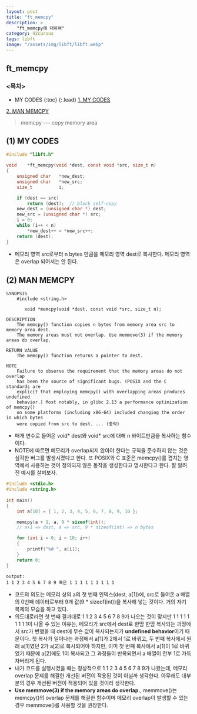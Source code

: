 ```yaml
---
layout: post
title: "ft_memcpy"
description: >
    "ft_memcpy에 대하여"
category: 42cursus
tags: libft
image: "/assets/img/libft/libft.webp"
---
```

## ft_memcpy

### <목차>
* MY CODES
{:toc}
{:.lead}
[1. MY CODES](#1-my-codes)

[2. MAN MEMCPY](#2-man-memcpy)

> memcpy --- copy memory area

## (1) MY CODES

~~~c
#include "libft.h"

void	*ft_memcpy(void *dest, const void *src, size_t n)
{
	unsigned char	*new_dest;
	unsigned char	*new_src;
	size_t			i;

	if (dest == src)
		return (dest);	// block self-copy
	new_dest = (unsigned char *) dest;
	new_src = (unsigned char *) src;
	i = 0;
	while (i++ < n)
		*new_dest++ = *new_src++;
	return (dest);
}
~~~
- 메모리 영역 src로부터 n bytes 만큼을 메모리 영역 dest로 복사한다. 메모리 영역은 overlap 되어서는 안 된다.

## (2) MAN MEMCPY
~~~plain
SYNOPSIS
	#include <string.h>

       void *memcpy(void *dest, const void *src, size_t n);

DESCRIPTION
	The memcpy() function copies n bytes from memory area src to memory area dest.
	The memory areas must not overlap. Use memmove(3) if the memory areas do overlap.

RETURN VALUE
	The memcpy() function returns a pointer to dest.

NOTE
	Failure to observe the requirement that the memory areas do not overlap
	has been the source of significant bugs. (POSIX and the C standards are 
	explicit that employing memcpy() with overlapping areas produces undefined 
	behavior.) Most notably, in glibc 2.13 a performance optimization of memcpy()
	on some platforms (including x86-64) included changing the order in which bytes 
	were copied from src to dest. ... (중략)
~~~

- 매개 변수로 들어온 void* dest와 void* src에 대해 n 바이트만큼을 복사하는 함수이다.
- NOTE에 따르면 메모리가 overlap되지 않아야 한다는 규칙을 준수하지 않는 것은 심각한 버그를 발생시켰다고 한다. 또 POSIX와 C 표준은 memcpy()를 겹치는 영역에서 사용하는 것이 정의되지 않은 동작을 생성한다고 명시한다고 한다. 잘 알려진 예시를 살펴보자.

~~~c
#include <stdio.h>
#include <string.h>
 
int main() 
{
    int a[10] = { 1, 2, 3, 4, 5, 6, 7, 8, 9, 10 };

    memcpy(a + 1, a, 9 * sizeof(int)); 
	// a+1 => dest, a => src, 9 * sizeof(int) => n bytes

    for (int i = 0; i < 10; i++) 
	{
        printf("%d ", a[i]);
    }
    return 0;
}
~~~
~~~plain
output:
1 1 2 3 4 5 6 7 8 9 혹은 1 1 1 1 1 1 1 1 1
~~~

- 코드의 의도는 메모리 상의 a의 첫 번째 인덱스(dest, a[1])에, src로 들어온 a 배열의 0번째 데이터로부터 9개 값(9 * sizeof(int))을 복사해 넣는 것이다. 거의 자기 복제의 모습을 하고 있다. 
- 의도대로라면 첫 번째 결과대로 1 1 2 3 4 5 6 7 8 9가 나오는 것이 맞지만 1 1 1 1 1 1 1 1 1이 나올 수 있는 이유는, 메모리가 src에서 dest로 한땀 한땀 복사되는 과정에서 src가 변했을 때 dest에 무슨 값이 복사되는지가 **undefined behavior**이기 때문이다. 첫 복사가 일어나는 과정에서 a[1]가 2에서 1로 바뀌고, 두 번째 복사에서 원래 a[1]였던 2가 a[2]로 복사되어야 하지만, 이미 첫 번째 복사에서 a[1]이 1로 바뀌었기 때문에 a[2]에도 1이 복사되고 그 과정들이 반복되면서 a 배열이 전부 1로 가득 차버리게 된다.
- 내가 코드를 실행시켰을 때는 정상적으로 1 1 2 3 4 5 6 7 8 9가 나왔는데, 메모리 overlap 문제를 해결한 개선된 버전이 적용된 것이 아닐까 생각한다. 아무래도 대부분의 경우 개선된 버전이 적용되어 있을 것이라 생각한다.
- **Use memmove(3) if the memory areas do overlap.**, memmove()는 memcpy()의 overlap 문제를 해결한 함수이며 메모리 overlap이 발생할 수 있는 경우 memmove()를 사용할 것을 권장한다.